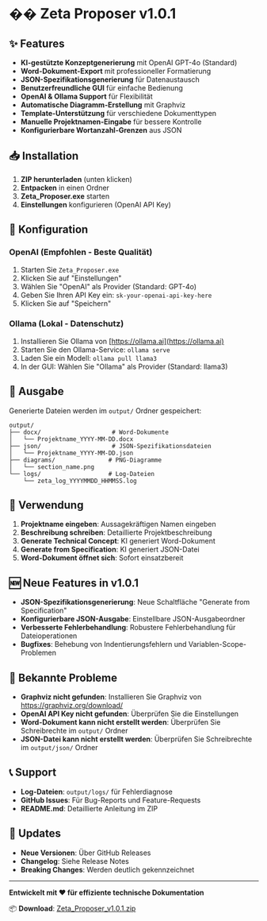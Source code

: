 # �� Zeta Proposer v1.0.1

## ✨ Features

- **KI-gestützte Konzeptgenerierung** mit OpenAI GPT-4o (Standard)
- **Word-Dokument-Export** mit professioneller Formatierung
- **JSON-Spezifikationsgenerierung** für Datenaustausch
- **Benutzerfreundliche GUI** für einfache Bedienung
- **OpenAI & Ollama Support** für Flexibilität
- **Automatische Diagramm-Erstellung** mit Graphviz
- **Template-Unterstützung** für verschiedene Dokumenttypen
- **Manuelle Projektnamen-Eingabe** für bessere Kontrolle
- **Konfigurierbare Wortanzahl-Grenzen** aus JSON

## 📥 Installation

1. **ZIP herunterladen** (unten klicken)
2. **Entpacken** in einen Ordner
3. **Zeta_Proposer.exe** starten
4. **Einstellungen** konfigurieren (OpenAI API Key)

## 🔧 Konfiguration

### OpenAI (Empfohlen - Beste Qualität)

1. Starten Sie `Zeta_Proposer.exe`
2. Klicken Sie auf "Einstellungen"
3. Wählen Sie "OpenAI" als Provider (Standard: GPT-4o)
4. Geben Sie Ihren API Key ein: `sk-your-openai-api-key-here`
5. Klicken Sie auf "Speichern"

### Ollama (Lokal - Datenschutz)

1. Installieren Sie Ollama von [https://ollama.ai](https://ollama.ai)
2. Starten Sie den Ollama-Service: `ollama serve`
3. Laden Sie ein Modell: `ollama pull llama3`
4. In der GUI: Wählen Sie "Ollama" als Provider (Standard: llama3)

## 📁 Ausgabe

Generierte Dateien werden im `output/` Ordner gespeichert:

```
output/
├── docx/                    # Word-Dokumente
│   └── Projektname_YYYY-MM-DD.docx
├── json/                    # JSON-Spezifikationsdateien
│   └── Projektname_YYYY-MM-DD.json
├── diagrams/               # PNG-Diagramme
│   └── section_name.png
└── logs/                   # Log-Dateien
    └── zeta_log_YYYYMMDD_HHMMSS.log
```

## 🎯 Verwendung

1. **Projektname eingeben**: Aussagekräftigen Namen eingeben
2. **Beschreibung schreiben**: Detaillierte Projektbeschreibung
3. **Generate Technical Concept**: KI generiert Word-Dokument
4. **Generate from Specification**: KI generiert JSON-Datei
5. **Word-Dokument öffnet sich**: Sofort einsatzbereit

## 🆕 Neue Features in v1.0.1

- **JSON-Spezifikationsgenerierung**: Neue Schaltfläche "Generate from Specification"
- **Konfigurierbare JSON-Ausgabe**: Einstellbare JSON-Ausgabeordner
- **Verbesserte Fehlerbehandlung**: Robustere Fehlerbehandlung für Dateioperationen
- **Bugfixes**: Behebung von Indentierungsfehlern und Variablen-Scope-Problemen

## 🐛 Bekannte Probleme

- **Graphviz nicht gefunden**: Installieren Sie Graphviz von https://graphviz.org/download/
- **OpenAI API Key nicht gefunden**: Überprüfen Sie die Einstellungen
- **Word-Dokument kann nicht erstellt werden**: Überprüfen Sie Schreibrechte im `output/` Ordner
- **JSON-Datei kann nicht erstellt werden**: Überprüfen Sie Schreibrechte im `output/json/` Ordner

## 📞 Support

- **Log-Dateien**: `output/logs/` für Fehlerdiagnose
- **GitHub Issues**: Für Bug-Reports und Feature-Requests
- **README.md**: Detaillierte Anleitung im ZIP

## 🔄 Updates

- **Neue Versionen**: Über GitHub Releases
- **Changelog**: Siehe Release Notes
- **Breaking Changes**: Werden deutlich gekennzeichnet

---

**Entwickelt mit ❤️ für effiziente technische Dokumentation**

📦 **Download**: [Zeta_Proposer_v1.0.1.zip](link)
